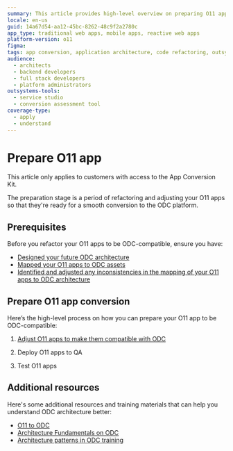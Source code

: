 ```yaml
---
summary: This article provides high-level overview on preparing O11 apps for conversion to OutSystems Developer Cloud (ODC).
locale: en-us
guid: 14a67d54-aa12-45bc-8262-48c9f2a2780c
app_type: traditional web apps, mobile apps, reactive web apps
platform-version: o11
figma:
tags: app conversion, application architecture, code refactoring, outsystems platform
audience:
  - architects
  - backend developers
  - full stack developers
  - platform administrators
outsystems-tools:
  - service studio
  - conversion assessment tool
coverage-type:
  - apply
  - understand
---
```


# Prepare O11 app

<div class="info" markdown="1">

This article only applies to customers with access to the App Conversion Kit.

</div>

The preparation stage is a period of refactoring and adjusting your O11 apps so that they're ready for a smooth conversion to the ODC platform.

## Prerequisites

Before you refactor your O11 apps to be ODC-compatible, ensure you have:

* [Designed your future ODC architecture](../plan/plan-map-apps.md#design-arch)
* [Mapped your O11 apps to ODC assets](../plan/plan-map-apps.md#map-in-tool)
* [Identified and adjusted any inconsistencies in the mapping of your O11 apps to ODC architecture](../plan/plan-assess-refactor.md)

## Prepare O11 app conversion

Here’s the high-level process on how you can prepare your O11 app to be ODC-compatible:

1. [Adjust O11 apps to make them compatible with ODC](prep-refactor-o11-apps.md)

1. Deploy O11 apps to QA

1. Test O11 apps

## Additional resources

Here's some additional resources and training materials that can help you understand ODC architecture better:

* [O11 to ODC](https://learn.outsystems.com/training/journeys/from-o11-to-odc-569)
* [Architecture Fundamentals on ODC](https://learn.outsystems.com/training/journeys/architecture-fundamentals-559/)
* [Architecture patterns in ODC training](https://learn.outsystems.com/training/journeys/architecture-patterns-581/)
